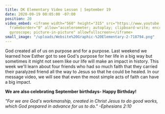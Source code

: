 ```yaml
---
title: DK Elementary Video Lesson | September 19
date: 2020-09-19 00:05:00 -07:00
position: 20
video_embed: <iframe width="560" height="315" src="https://www.youtube.com/embed/9GFWQvOdIqE"
  frameborder="0" allow="accelerometer; autoplay; clipboard-write; encrypted-media;
  gyroscope; picture-in-picture" allowfullscreen></iframe>
small_image: "/uploads/Website%20Graphic-%20Elementary-2-718794.png"
---
```


God created all of us on purpose and for a purpose. Last weekend we learned how Esther got to see God's purpose for her life in a big way but sometimes it might not seem like our life will make an impact in history. This week we'll learn about four friends who had so much faith that they carried their paralyzed friend all the way to Jesus so that he could be healed. In our message video, we will see that even the most simple acts of faith can have a big impact.

**We are also celebrating September birthdays- Happy Birthday!**

*"For we are God's workmanship, created in Christ Jesus to do good works, which God prepared in advance for us to do." -Ephesians 2:10*
